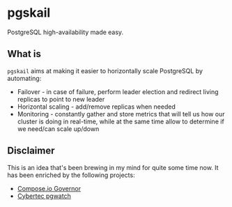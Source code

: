 # pgskail
PostgreSQL high-availability made easy.

## What is

`pgskail` aims at making it easier to horizontally scale PostgreSQL by automating:

* Failover - in case of failure, perform leader election and redirect living replicas to point to new leader
* Horizontal scaling - add/remove replicas when needed
* Monitoring - constantly gather and store metrics that will tell us how our cluster is doing in real-time, while at the same time allow to determine if we need/can scale up/down

## Disclaimer

This is an idea that's been brewing in my mind for quite some time now. It has been enriched by the following projects:

* [Compose.io Governor](https://github.com/compose/governor)
* [Cybertec pgwatch](http://www.cybertec.at/en/products/pgwatch-cybertec-enterprise-postgresql-monitor)